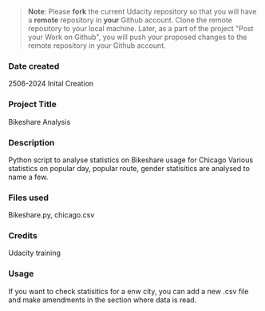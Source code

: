 >**Note**: Please **fork** the current Udacity repository so that you will have a **remote** repository in **your** Github account. Clone the remote repository to your local machine. Later, as a part of the project "Post your Work on Github", you will push your proposed changes to the remote repository in your Github account.

### Date created
2506-2024 Inital Creation

### Project Title
Bikeshare Analysis
### Description
Python script to analyse statistics on Bikeshare usage for Chicago
Various statistics on popular day, popular route, gender statisitics are analysed to name a few.
### Files used
Bikeshare.py, chicago.csv

### Credits
Udacity training

### Usage
If you want to check statisitics for a enw city, you can add a new .csv file and make amendments in the section where data is read.

